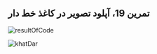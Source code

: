 ## تمرین 19، آپلود تصویر در کاغذ خط دار


![resultOfCode](https://github.com/semnan-university-ai/image-processing-class-002/blob/main/exercises/msg67/19/resultImage.jpg?raw=true)

![khatDar](https://github.com/semnan-university-ai/image-processing-class-002/blob/main/exercises/msg67/19/khat.jpg?raw=true)
